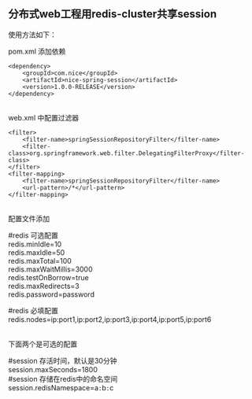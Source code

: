 
## 分布式web工程用redis-cluster共享session

使用方法如下：

pom.xml 添加依赖

    <dependency>
        <groupId>com.nice</groupId>
        <artifactId>nice-spring-session</artifactId>
        <version>1.0.0-RELEASE</version>
    </dependency>

<br/>
web.xml 中配置过滤器

    <filter>
        <filter-name>springSessionRepositoryFilter</filter-name>
        <filter-class>org.springframework.web.filter.DelegatingFilterProxy</filter-class>
    </filter>
    <filter-mapping>
        <filter-name>springSessionRepositoryFilter</filter-name>
        <url-pattern>/*</url-pattern>
    </filter-mapping>

<br/>
配置文件添加

#redis 可选配置<br/>
redis.minIdle=10<br/>
redis.maxIdle=50<br/>
redis.maxTotal=100<br/>
redis.maxWaitMillis=3000<br/>
redis.testOnBorrow=true<br/>
redis.maxRedirects=3<br/>
redis.password=password<br/>

#redis 必填配置<br/>
redis.nodes=ip:port1,ip:port2,ip:port3,ip:port4,ip:port5,ip:port6<br/>

<br/>
下面两个是可选的配置

#session 存活时间，默认是30分钟<br/>
session.maxSeconds=1800<br/>
#session 存储在redis中的命名空间<br/>
session.redisNamespace=a``:``b``:``c<br/>
